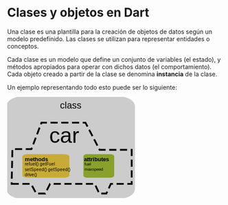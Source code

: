 # Clases y objetos en Dart

Una clase es una plantilla para la creación de objetos de datos según un modelo predefinido. Las clases se utilizan para representar entidades o conceptos. 

Cada clase es un modelo que define un conjunto de variables (el estado), y métodos apropiados para operar con dichos datos (el comportamiento). Cada objeto creado a partir de la clase se denomina **instancia** de la clase.

Un ejemplo representando todo esto puede ser lo siguiente:

![Car Class](/images/car_class.png?raw=true "Car Class")